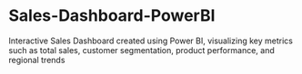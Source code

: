 # Sales-Dashboard-PowerBI
Interactive Sales Dashboard created using Power BI, visualizing key metrics such as total sales, customer segmentation, product performance, and regional trends 
